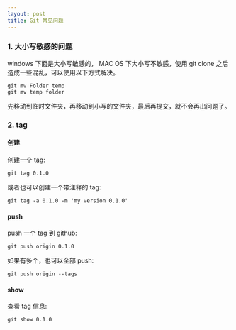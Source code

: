 ```yaml
---
layout: post
title: Git 常见问题
---
```


### 1. 大小写敏感的问题

windows 下面是大小写敏感的， MAC OS 下大小写不敏感，使用 git clone 之后造成一些混乱，可以使用以下方式解决。

    git mv Folder temp
    git mv temp folder

先移动到临时文件夹，再移动到小写的文件夹，最后再提交，就不会再出问题了。

### 2. tag

#### 创建

创建一个 tag:

	git tag 0.1.0 

或者也可以创建一个带注释的 tag:

	git tag -a 0.1.0 -m 'my version 0.1.0'

#### push

push 一个 tag 到 github:

	git push origin 0.1.0

如果有多个，也可以全部 push:

	git push origin --tags

#### show

查看 tag 信息:

	git show 0.1.0
